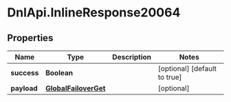 # DnlApi.InlineResponse20064

## Properties
Name | Type | Description | Notes
------------ | ------------- | ------------- | -------------
**success** | **Boolean** |  | [optional] [default to true]
**payload** | [**GlobalFailoverGet**](GlobalFailoverGet.md) |  | [optional] 


